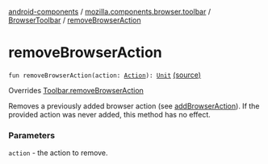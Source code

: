 [android-components](../../index.md) / [mozilla.components.browser.toolbar](../index.md) / [BrowserToolbar](index.md) / [removeBrowserAction](./remove-browser-action.md)

# removeBrowserAction

`fun removeBrowserAction(action: `[`Action`](../../mozilla.components.concept.toolbar/-toolbar/-action/index.md)`): `[`Unit`](https://kotlinlang.org/api/latest/jvm/stdlib/kotlin/-unit/index.html) [(source)](https://github.com/mozilla-mobile/android-components/blob/master/components/browser/toolbar/src/main/java/mozilla/components/browser/toolbar/BrowserToolbar.kt#L245)

Overrides [Toolbar.removeBrowserAction](../../mozilla.components.concept.toolbar/-toolbar/remove-browser-action.md)

Removes a previously added browser action (see [addBrowserAction](add-browser-action.md)). If the provided
action was never added, this method has no effect.

### Parameters

`action` - the action to remove.